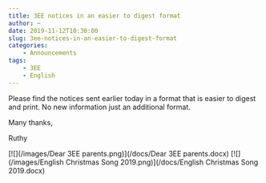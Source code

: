 ```yaml
---
title: 3EE notices in an easier to digest format
author: ~
date: 2019-11-12T10:30:00
slug: 3ee-notices-in-an-easier-to-digest-format
categories:
    - Announcements
tags:
    - 3EE
    - English
---
```


Please find the notices sent earlier today in a format that is easier to digest and print. No new information just an additional format.

Many thanks,

Ruthy


[![](/images/Dear 3EE parents.png)](/docs/Dear 3EE parents.docx)
[![](/images/English Christmas Song 2019.png)](/docs/English Christmas Song 2019.docx)